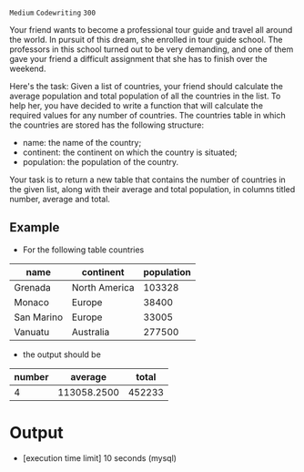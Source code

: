 `Medium`	`Codewriting` 	`300`

Your friend wants to become a professional tour guide and travel all around the world. In pursuit of this dream, she enrolled in tour guide school. The professors in this school turned out to be very demanding, and one of them gave your friend a difficult assignment that she has to finish over the weekend.

Here's the task: Given a list of countries, your friend should calculate the average population and total population of all the countries in the list. To help her, you have decided to write a function that will calculate the required values for any number of countries. The countries table in which the countries are stored has the following structure:

- name: the name of the country;
- continent: the continent on which the country is situated;
- population: the population of the country.

Your task is to return a new table that contains the number of countries in the given list, along with their average and total population, in columns titled number, average and total.

## Example

- For the following table countries

| name       | continent     | population |
|------------|---------------|------------| 
| Grenada    | North America | 103328     |
| Monaco     | Europe        | 38400      |
| San Marino | Europe        | 33005      |
| Vanuatu    | Australia     | 277500     |

- the output should be

| number | average     | total  |
|--------|-------------|--------|
| 4      | 113058.2500 | 452233 |

# Output
- [execution time limit] 10 seconds (mysql)

